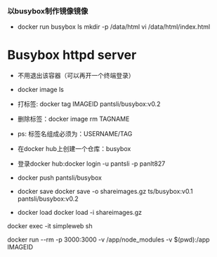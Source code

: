 ### 以busybox制作镜像镜像
- docker run busybox ls
mkdir -p /data/html
vi /data/html/index.html
<h1>Busybox httpd server</h1>

- 不用退出该容器（可以再开一个终端登录）
- docker image ls
- 打标签: docker tag IMAGEID pantsli/busybox:v0.2
- 删除标签：docker image rm TAGNAME
- ps: 标签名组成必须为：USERNAME/TAG

- 在docker hub上创建一个仓库：busybox
- 登录docker hub:docker login -u pantsli -p panlt827
- docker push pantsli/busybox

- docker save
docker save -o shareimages.gz ts/busybox:v0.1 pantsli/busybox:v0.2
- docker load 
docker load -i shareimages.gz




docker exec -it simpleweb sh

docker run --rm -p 3000:3000 -v /app/node_modules -v $(pwd):/app IMAGEID






